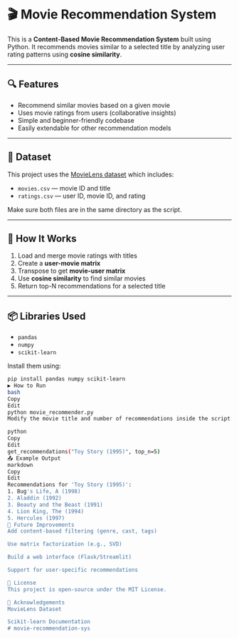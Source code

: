 # 🎬 Movie Recommendation System

This is a **Content-Based Movie Recommendation System** built using Python. It recommends movies similar to a selected title by analyzing user rating patterns using **cosine similarity**.

---

## 🔍 Features

- Recommend similar movies based on a given movie
- Uses movie ratings from users (collaborative insights)
- Simple and beginner-friendly codebase
- Easily extendable for other recommendation models

---

## 📂 Dataset

This project uses the [MovieLens dataset](https://grouplens.org/datasets/movielens/) which includes:

- `movies.csv` — movie ID and title
- `ratings.csv` — user ID, movie ID, and rating

Make sure both files are in the same directory as the script.

---

## 🧠 How It Works

1. Load and merge movie ratings with titles  
2. Create a **user-movie matrix**  
3. Transpose to get **movie-user matrix**  
4. Use **cosine similarity** to find similar movies  
5. Return top-N recommendations for a selected title

---

## 📦 Libraries Used

- `pandas`
- `numpy`
- `scikit-learn`

Install them using:

```bash
pip install pandas numpy scikit-learn
▶️ How to Run
bash
Copy
Edit
python movie_recommender.py
Modify the movie title and number of recommendations inside the script:

python
Copy
Edit
get_recommendations("Toy Story (1995)", top_n=5)
📤 Example Output
markdown
Copy
Edit
Recommendations for 'Toy Story (1995)':
1. Bug's Life, A (1998)
2. Aladdin (1992)
3. Beauty and the Beast (1991)
4. Lion King, The (1994)
5. Hercules (1997)
📌 Future Improvements
Add content-based filtering (genre, cast, tags)

Use matrix factorization (e.g., SVD)

Build a web interface (Flask/Streamlit)

Support for user-specific recommendations

📄 License
This project is open-source under the MIT License.

🙌 Acknowledgements
MovieLens Dataset

Scikit-learn Documentation
# movie-recommendation-sys
